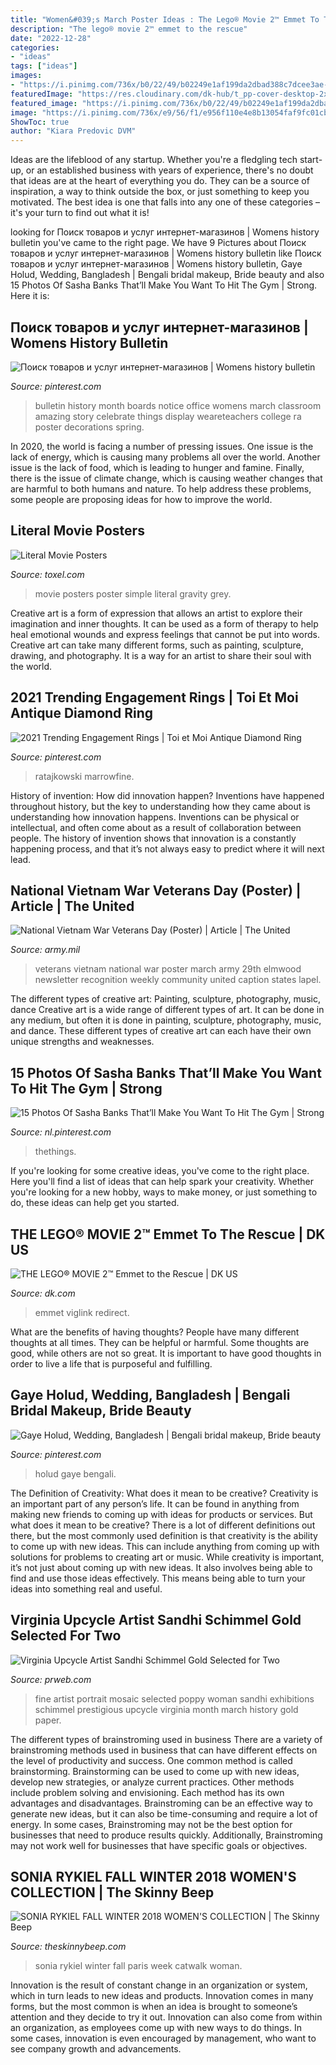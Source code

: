 ```yaml
---
title: "Women&#039;s March Poster Ideas : The Lego® Movie 2™ Emmet To The Rescue"
description: "The lego® movie 2™ emmet to the rescue"
date: "2022-12-28"
categories:
- "ideas"
tags: ["ideas"]
images:
- "https://i.pinimg.com/736x/b0/22/49/b02249e1af199da2dbad388c7dcee3ae--bangladesh.jpg"
featuredImage: "https://res.cloudinary.com/dk-hub/t_pp-cover-desktop-2x,f_auto/dk-core-nonprod/9781465480385/9781465480385_cover.jpg"
featured_image: "https://i.pinimg.com/736x/b0/22/49/b02249e1af199da2dbad388c7dcee3ae--bangladesh.jpg"
image: "https://i.pinimg.com/736x/e9/56/f1/e956f110e4e8b13054faf9fc01cbadae.jpg"
ShowToc: true
author: "Kiara Predovic DVM"
---
```



Ideas are the lifeblood of any startup. Whether you're a fledgling tech start-up, or an established business with years of experience, there's no doubt that ideas are at the heart of everything you do. They can be a source of inspiration, a way to think outside the box, or just something to keep you motivated. The best idea is one that falls into any one of these categories – it's your turn to find out what it is!

	

		
looking for Поиск товаров и услуг интернет-магазинов | Womens history bulletin you've came to the right page. We have 9 Pictures about Поиск товаров и услуг интернет-магазинов | Womens history bulletin like Поиск товаров и услуг интернет-магазинов | Womens history bulletin, Gaye Holud, Wedding, Bangladesh | Bengali bridal makeup, Bride beauty and also 15 Photos Of Sasha Banks That’ll Make You Want To Hit The Gym | Strong. Here it is:
		
    
## Поиск товаров и услуг интернет-магазинов | Womens History Bulletin

<img loading=lazy src="https://i.pinimg.com/736x/5d/eb/9c/5deb9c68a73acda3f8c2c854bd39b2c4.jpg" onerror="this.onerror=null;this.src='https://tse2.mm.bing.net/th?id=OIP.9-m_vb3QtYJSUmdYFarizAHaJ3&amp;pid=15.1';" alt="Поиск товаров и услуг интернет-магазинов | Womens history bulletin">

_Source: pinterest.com_

>bulletin history month boards notice office womens march classroom amazing story celebrate things display weareteachers college ra poster decorations spring. 

	

In 2020, the world is facing a number of pressing issues. One issue is the lack of energy, which is causing many problems all over the world. Another issue is the lack of food, which is leading to hunger and famine. Finally, there is the issue of climate change, which is causing weather changes that are harmful to both humans and nature. To help address these problems, some people are proposing ideas for how to improve the world.

    
## Literal Movie Posters

<img loading=lazy src="http://www.toxel.com/wp-content/uploads/2014/03/literalmposter11.jpg" onerror="this.onerror=null;this.src='https://tse3.mm.bing.net/th?id=OIP.gub-JbUf90cLSr0cyRSCRwHaLj&amp;pid=15.1';" alt="Literal Movie Posters">

_Source: toxel.com_

>movie posters poster simple literal gravity grey. 

	

Creative art is a form of expression that allows an artist to explore their imagination and inner thoughts. It can be used as a form of therapy to help heal emotional wounds and express feelings that cannot be put into words. Creative art can take many different forms, such as painting, sculpture, drawing, and photography. It is a way for an artist to share their soul with the world.

    
## 2021 Trending Engagement Rings | Toi Et Moi Antique Diamond Ring

<img loading=lazy src="https://i.pinimg.com/736x/e9/56/f1/e956f110e4e8b13054faf9fc01cbadae.jpg" onerror="this.onerror=null;this.src='https://tse1.mm.bing.net/th?id=OIP.iVYAiNTNtZoxKOZqVtWMpwHaLH&amp;pid=15.1';" alt="2021 Trending Engagement Rings | Toi et Moi Antique Diamond Ring">

_Source: pinterest.com_

>ratajkowski marrowfine. 

	

History of invention: How did innovation happen?
Inventions have happened throughout history, but the key to understanding how they came about is understanding how innovation happens. Inventions can be physical or intellectual, and often come about as a result of collaboration between people. The history of invention shows that innovation is a constantly happening process, and that it’s not always easy to predict where it will next lead.

    
## National Vietnam War Veterans Day (Poster) | Article | The United

<img loading=lazy src="https://api.army.mil/e2/c/images/2018/02/23/507687/max1200.jpg" onerror="this.onerror=null;this.src='https://tse2.mm.bing.net/th?id=OIP.A82R6T04_nZIoKB3pp4aAwHaLH&amp;pid=15.1';" alt="National Vietnam War Veterans Day (Poster) | Article | The United">

_Source: army.mil_

>veterans vietnam national war poster march army 29th elmwood newsletter recognition weekly community united caption states lapel. 

	

The different types of creative art: Painting, sculpture, photography, music, dance
Creative art is a wide range of different types of art. It can be done in any medium, but often it is done in painting, sculpture, photography, music, and dance. These different types of creative art can each have their own unique strengths and weaknesses.

    
## 15 Photos Of Sasha Banks That’ll Make You Want To Hit The Gym | Strong

<img loading=lazy src="https://i.pinimg.com/736x/d8/ff/da/d8ffdaa1049fc8a1189c46b23d32b29e.jpg" onerror="this.onerror=null;this.src='https://tse4.mm.bing.net/th?id=OIP.z_PAL_7sh1umwwtUeoNouQHaKn&amp;pid=15.1';" alt="15 Photos Of Sasha Banks That’ll Make You Want To Hit The Gym | Strong">

_Source: nl.pinterest.com_

>thethings. 

	

If you're looking for some creative ideas, you've come to the right place. Here you'll find a list of ideas that can help spark your creativity. Whether you're looking for a new hobby, ways to make money, or just something to do, these ideas can help get you started.

    
## THE LEGO® MOVIE 2™ Emmet To The Rescue | DK US

<img loading=lazy src="https://res.cloudinary.com/dk-hub/t_pp-cover-desktop-2x,f_auto/dk-core-nonprod/9781465480385/9781465480385_cover.jpg" onerror="this.onerror=null;this.src='https://tse2.mm.bing.net/th?id=OIP.ZWhTjWR-fGIsrUP1u6uv1AHaLG&amp;pid=15.1';" alt="THE LEGO® MOVIE 2™ Emmet to the Rescue | DK US">

_Source: dk.com_

>emmet viglink redirect. 

	

What are the benefits of having thoughts?
People have many different thoughts at all times. They can be helpful or harmful. Some thoughts are good, while others are not so great. It is important to have good thoughts in order to live a life that is purposeful and fulfilling.

    
## Gaye Holud, Wedding, Bangladesh | Bengali Bridal Makeup, Bride Beauty

<img loading=lazy src="https://i.pinimg.com/736x/b0/22/49/b02249e1af199da2dbad388c7dcee3ae--bangladesh.jpg" onerror="this.onerror=null;this.src='https://tse3.mm.bing.net/th?id=OIP.iYtQCaKbBtJzXkpQIZKRIQHaLH&amp;pid=15.1';" alt="Gaye Holud, Wedding, Bangladesh | Bengali bridal makeup, Bride beauty">

_Source: pinterest.com_

>holud gaye bengali. 

	

The Definition of Creativity: What does it mean to be creative?
Creativity is an important part of any person’s life. It can be found in anything from making new friends to coming up with ideas for products or services. But what does it mean to be creative? There is a lot of different definitions out there, but the most commonly used definition is that creativity is the ability to come up with new ideas. This can include anything from coming up with solutions for problems to creating art or music. While creativity is important, it’s not just about coming up with new ideas. It also involves being able to find and use those ideas effectively. This means being able to turn your ideas into something real and useful.

    
## Virginia Upcycle Artist Sandhi Schimmel Gold Selected For Two

<img loading=lazy src="https://ww1.prweb.com/prfiles/2012/02/21/10483077/DSC01146.JPG" onerror="this.onerror=null;this.src='https://tse3.mm.bing.net/th?id=OIP.HawPQepknbN7NTSou7lb5gHaLO&amp;pid=15.1';" alt="Virginia Upcycle Artist Sandhi Schimmel Gold Selected for Two">

_Source: prweb.com_

>fine artist portrait mosaic selected poppy woman sandhi exhibitions schimmel prestigious upcycle virginia month march history gold paper. 

	

The different types of brainstroming used in business
There are a variety of brainstroming methods used in business that can have different effects on the level of productivity and success. One common method is called brainstorming. Brainstorming can be used to come up with new ideas, develop new strategies, or analyze current practices. Other methods include problem solving and envisioning. Each method has its own advantages and disadvantages.
Brainstroming can be an effective way to generate new ideas, but it can also be time-consuming and require a lot of energy. In some cases, Brainstroming may not be the best option for businesses that need to produce results quickly. Additionally, Brainstroming may not work well for businesses that have specific goals or objectives.

    
## SONIA RYKIEL FALL WINTER 2018 WOMEN&#039;S COLLECTION | The Skinny Beep

<img loading=lazy src="https://www.theskinnybeep.com/wp-content/uploads/2018/03/Sonia-Rykiel-Winter-2018-Woman-Catwalk.jpg" onerror="this.onerror=null;this.src='https://tse3.mm.bing.net/th?id=OIP.zSMvF2KvqjHqv2p1vGKzXgHaJ-&amp;pid=15.1';" alt="SONIA RYKIEL FALL WINTER 2018 WOMEN&#039;S COLLECTION | The Skinny Beep">

_Source: theskinnybeep.com_

>sonia rykiel winter fall paris week catwalk woman. 

	

Innovation is the result of constant change in an organization or system, which in turn leads to new ideas and products. Innovation comes in many forms, but the most common is when an idea is brought to someone’s attention and they decide to try it out. Innovation can also come from within an organization, as employees come up with new ways to do things. In some cases, innovation is even encouraged by management, who want to see company growth and advancements.

